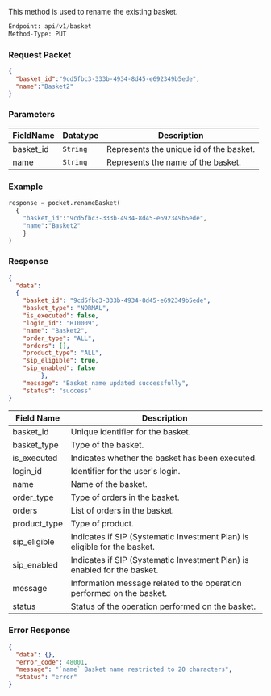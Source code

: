<!-- ## Rename Basket -->
This method is used to rename the existing basket.

```python
Endpoint: api/v1/basket
Method-Type: PUT
```

### Request Packet
```json
{
  "basket_id":"9cd5fbc3-333b-4934-8d45-e692349b5ede",
  "name":"Basket2"
}
```

### Parameters
| FieldName  | Datatype | Description                                    |
|------------|----------|------------------------------------------------|
| basket_id  | `String`   | Represents the unique id of the basket.       |
| name       | `String`   | Represents the name of the basket.            |


### Example
```python
response = pocket.renameBasket(
  {
    "basket_id":"9cd5fbc3-333b-4934-8d45-e692349b5ede",
    "name":"Basket2"
    }
)
```

### Response
```json
{
  "data": 
  {
    "basket_id": "9cd5fbc3-333b-4934-8d45-e692349b5ede",
    "basket_type": "NORMAL",
    "is_executed": false,
    "login_id": "HI0009",
    "name": "Basket2",
    "order_type": "ALL",
    "orders": [],
    "product_type": "ALL",
    "sip_eligible": true,
    "sip_enabled": false
         },
    "message": "Basket name updated successfully", 
    "status": "success"
}
```

| Field Name   | Description                                                                                      |
|--------------|--------------------------------------------------------------------------------------------------|
| basket_id    | Unique identifier for the basket.                                                                 |
| basket_type  | Type of the basket.                                                                              |
| is_executed  | Indicates whether the basket has been executed.                                                   |
| login_id     | Identifier for the user's login.                                                                  |
| name         | Name of the basket.                                                                               |
| order_type   | Type of orders in the basket.                                                                     |
| orders       | List of orders in the basket.                                                                     |
| product_type | Type of product.                                                                                  |
| sip_eligible | Indicates if SIP (Systematic Investment Plan) is eligible for the basket.                         |
| sip_enabled  | Indicates if SIP (Systematic Investment Plan) is enabled for the basket.                          |
| message      | Information message related to the operation performed on the basket.                              |
| status       | Status of the operation performed on the basket.                                                   |


### Error Response
```json
{
  "data": {},
  "error_code": 48001,
  "message": "`name` Basket name restricted to 20 characters",
  "status": "error"
}
```